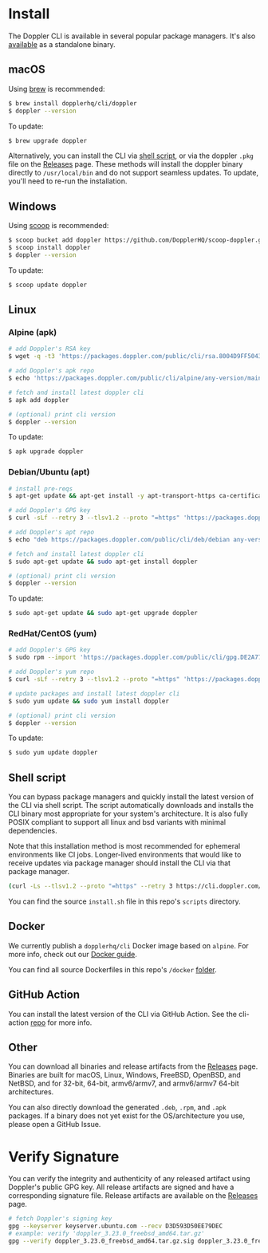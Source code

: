 # Install

The Doppler CLI is available in several popular package managers. It's also [available](https://github.com/DopplerHQ/cli/releases/latest) as a standalone binary.

## macOS

Using [brew](https://brew.sh/) is recommended:

```sh
$ brew install dopplerhq/cli/doppler
$ doppler --version
```

To update:
```sh
$ brew upgrade doppler
```

Alternatively, you can install the CLI via [shell script](#linuxmacosbsd-shell-script), or via the doppler `.pkg` file on the [Releases](https://github.com/DopplerHQ/cli/releases/latest) page. These methods will install the doppler binary directly to `/usr/local/bin` and do not support seamless updates. To update, you'll need to re-run the installation.

## Windows

Using [scoop](https://scoop.sh/) is recommended:

```sh
$ scoop bucket add doppler https://github.com/DopplerHQ/scoop-doppler.git
$ scoop install doppler
$ doppler --version
```

To update:

```sh
$ scoop update doppler
```

## Linux

### Alpine (apk)

```sh
# add Doppler's RSA key
$ wget -q -t3 'https://packages.doppler.com/public/cli/rsa.8004D9FF50437357.key' -O /etc/apk/keys/cli@doppler-8004D9FF50437357.rsa.pub

# add Doppler's apk repo
$ echo 'https://packages.doppler.com/public/cli/alpine/any-version/main' | tee -a /etc/apk/repositories

# fetch and install latest doppler cli
$ apk add doppler

# (optional) print cli version
$ doppler --version
```

To update:

```sh
$ apk upgrade doppler
```

### Debian/Ubuntu (apt)

```sh
# install pre-reqs
$ apt-get update && apt-get install -y apt-transport-https ca-certificates curl gnupg sudo

# add Doppler's GPG key
$ curl -sLf --retry 3 --tlsv1.2 --proto "=https" 'https://packages.doppler.com/public/cli/gpg.DE2A7741A397C129.key' | sudo apt-key add -

# add Doppler's apt repo
$ echo "deb https://packages.doppler.com/public/cli/deb/debian any-version main" | sudo tee /etc/apt/sources.list.d/doppler-cli.list

# fetch and install latest doppler cli
$ sudo apt-get update && sudo apt-get install doppler

# (optional) print cli version
$ doppler --version
```

To update:

```sh
$ sudo apt-get update && sudo apt-get upgrade doppler
```

### RedHat/CentOS (yum)

```sh
# add Doppler's GPG key
$ sudo rpm --import 'https://packages.doppler.com/public/cli/gpg.DE2A7741A397C129.key'

# add Doppler's yum repo
$ curl -sLf --retry 3 --tlsv1.2 --proto "=https" 'https://packages.doppler.com/public/cli/config.rpm.txt' | sudo tee /etc/yum.repos.d/doppler-cli.repo

# update packages and install latest doppler cli
$ sudo yum update && sudo yum install doppler

# (optional) print cli version
$ doppler --version
```

To update:

```sh
$ sudo yum update doppler
```

## Shell script

You can bypass package managers and quickly install the latest version of the CLI via shell script. The script automatically downloads and installs the CLI binary most appropriate for your system's architecture. It is also fully POSIX compliant to support all linux and bsd variants with minimal dependencies.

Note that this installation method is most recommended for ephemeral environments like CI jobs. Longer-lived environments that would like to receive updates via  package manager should install the CLI via that package manager.

```sh
(curl -Ls --tlsv1.2 --proto "=https" --retry 3 https://cli.doppler.com/install.sh || wget -t 3 -qO- https://cli.doppler.com/install.sh) | sh
```

You can find the source `install.sh` file in this repo's `scripts` directory.

## Docker

We currently publish a `dopplerhq/cli` Docker image based on `alpine`. For more info, check out our [Docker guide](https://docs.doppler.com/docs/docker-base-image-guide).

You can find all source Dockerfiles in this repo's `/docker` [folder](https://github.com/DopplerHQ/cli/tree/master/docker).

## GitHub Action

You can install the latest version of the CLI via GitHub Action. See the cli-action [repo](https://github.com/DopplerHQ/cli-action) for more info.

## Other

You can download all binaries and release artifacts from the [Releases](https://github.com/DopplerHQ/cli/releases/latest) page. Binaries are built for macOS, Linux, Windows, FreeBSD, OpenBSD, and NetBSD, and for 32-bit, 64-bit, armv6/armv7, and armv6/armv7 64-bit architectures.

You can also directly download the generated `.deb`, `.rpm`, and `.apk` packages. If a binary does not yet exist for the OS/architecture you use, please open a GitHub Issue.

# Verify Signature

You can verify the integrity and authenticity of any released artifact using Doppler's public GPG key. All release artifacts are signed and have a corresponding signature file. Release artifacts are available on the [Releases](https://github.com/DopplerHQ/cli/releases) page.

```sh
# fetch Doppler's signing key
gpg --keyserver keyserver.ubuntu.com --recv D3D593D50EE79DEC
# example: verify 'doppler_3.23.0_freebsd_amd64.tar.gz'
gpg --verify doppler_3.23.0_freebsd_amd64.tar.gz.sig doppler_3.23.0_freebsd_amd64.tar.gz || echo "Verification failed!"
```
